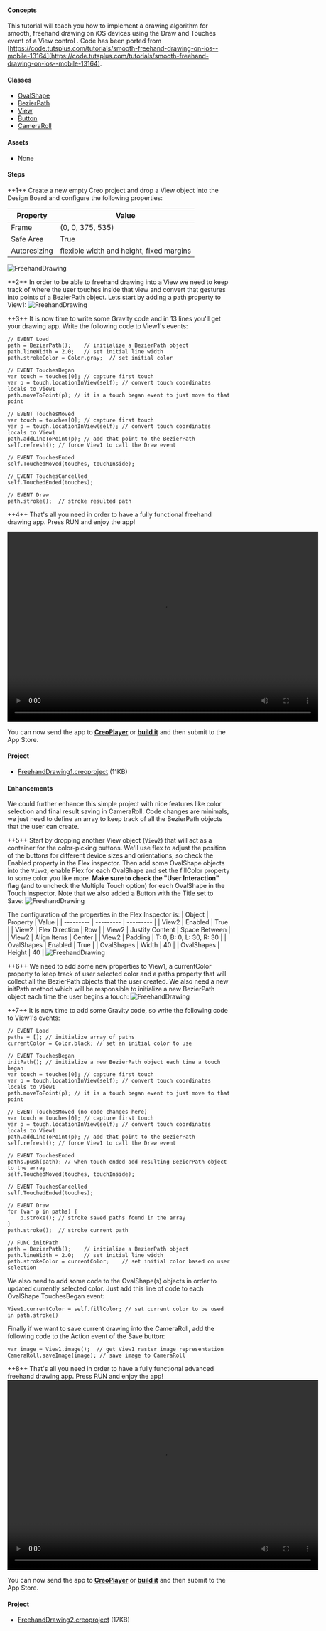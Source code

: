#### Concepts
This tutorial will teach you how to implement a drawing algorithm for smooth, freehand drawing on iOS devices using the Draw and Touches event of a View control . Code has been ported from [https://code.tutsplus.com/tutorials/smooth-freehand-drawing-on-ios--mobile-13164](https://code.tutsplus.com/tutorials/smooth-freehand-drawing-on-ios--mobile-13164).

#### Classes
* [OvalShape](../classes/OvalShape.md)
* [BezierPath](../classes/BezierPath.md)
* [View](../classes/View.md)
* [Button](../classes/Button.md)
* [CameraRoll](../classes/CameraRoll.md)

#### Assets
* None

#### Steps
++1++ Create a new empty Creo project and drop a View object into the Design Board and configure the following properties:

| Property | Value |
| --------- | --------- |
| Frame | (0, 0, 375, 535) |
| Safe Area | True |
| Autoresizing | flexible width and height, fixed margins |

![FreehandDrawing](../images/tutorials/freehand-drawing-2-1.png)

++2++ In order to be able to freehand drawing into a View we need to keep track of where the user touches inside that view and convert that gestures into points of a BezierPath object. Lets start by adding a path property to View1:
![FreehandDrawing](../images/tutorials/freehand-drawing-2-2.png)

++3++ It is now time to write some Gravity code and in 13 lines you'll get your drawing app. Write the following code to View1's events:
```
// EVENT Load
path = BezierPath();	// initialize a BezierPath object
path.lineWidth = 2.0;	// set initial line width
path.strokeColor = Color.gray;	// set initial color

// EVENT TouchesBegan
var touch = touches[0];	// capture first touch
var p = touch.locationInView(self); // convert touch coordinates locals to View1
path.moveToPoint(p); // it is a touch began event to just move to that point

// EVENT TouchesMoved
var touch = touches[0];	// capture first touch
var p = touch.locationInView(self);	// convert touch coordinates locals to View1
path.addLineToPoint(p);	// add that point to the BezierPath
self.refresh(); // force View1 to call the Draw event

// EVENT TouchesEnded
self.TouchedMoved(touches, touchInside);

// EVENT TouchesCancelled
self.TouchedEnded(touches);

// EVENT Draw
path.stroke();	// stroke resulted path
```

++4++ That's all you need in order to have a fully functional freehand drawing app. Press RUN and enjoy the app!

<video class="creovideo" width="700" height="427" autoplay loop controls>
<source src="../documentation/docs/images/tutorials/freehand-drawing-2-3.m4v" type="video/mp4">
</video>

You can now send the app to **[CreoPlayer](../creo/creoplayer.md)** or **[build it](../creo/build-your-app.md)** and then submit to the App Store.

#### Project
* [FreehandDrawing1.creoproject]({{github_raw_link}}/assets/FreehandDrawing1.zip) (11KB)


#### Enhancements
We could further enhance this simple project with nice features like color selection and final result saving in CameraRoll. Code changes are minimals, we just need to define an array to keep track of all the BezierPath objects that the user can create.

++5++ Start by dropping another View object (`View2`) that will act as a container for the color-picking buttons. We'll use flex to adjust the position of the buttons for different device sizes and orientations, so check the Enabled property in the Flex inspector.
Then add some OvalShape objects into the `View2`, enable Flex for each OvalShape and set the fillColor property to some color you like more. **Make sure to check the "User Interaction" flag** (and to uncheck the Multiple Touch option) for each OvalShape in the Touch Inspector.
Note that we also added a Button with the Title set to Save:
![FreehandDrawing](../images/tutorials/freehand-drawing-4.png)

The configuration of the properties in the Flex Inspector is:
| Object | Property | Value |
| --------- | --------- | --------- |
| View2 | Enabled | True |
| View2 | Flex Direction | Row |
| View2 | Justify Content | Space Between |
| View2 | Align Items | Center |
| View2 | Padding | T: 0, B: 0, L: 30, R: 30 |
| OvalShapes | Enabled | True |
| OvalShapes | Width | 40 |
| OvalShapes | Height | 40 |
![FreehandDrawing](../images/tutorials/freehand-drawing-4b.png)

++6++ We need to add some new properties to View1, a currentColor property to keep track of user selected color and a paths property that will collect all the BezierPath objects that the user created. We also need a new initPath method which will be responsible to initialize a new BezierPath object each time the user begins a touch:
![FreehandDrawing](../images/tutorials/freehand-drawing-5.png)

++7++ It is now time to add some Gravity code, so write the following code to View1's events:
```
// EVENT Load
paths = []; // initialize array of paths
currentColor = Color.black; // set an initial color to use

// EVENT TouchesBegan
initPath(); // initialize a new BezierPath object each time a touch began
var touch = touches[0];	// capture first touch
var p = touch.locationInView(self); // convert touch coordinates locals to View1
path.moveToPoint(p); // it is a touch began event to just move to that point

// EVENT TouchesMoved (no code changes here)
var touch = touches[0];	// capture first touch
var p = touch.locationInView(self);	// convert touch coordinates locals to View1
path.addLineToPoint(p);	// add that point to the BezierPath
self.refresh(); // force View1 to call the Draw event

// EVENT TouchesEnded
paths.push(path); // when touch ended add resulting BezierPath object to the array
self.TouchedMoved(touches, touchInside);

// EVENT TouchesCancelled
self.TouchedEnded(touches);

// EVENT Draw
for (var p in paths) {
	p.stroke(); // stroke saved paths found in the array
}
path.stroke();	// stroke current path

// FUNC initPath
path = BezierPath();	// initialize a BezierPath object
path.lineWidth = 2.0;	// set initial line width
path.strokeColor = currentColor;	// set initial color based on user selection
```

We also need to add some code to the OvalShape(s) objects in order to updated currently selected color. Just add this line of code to each OvalShape TouchesBegan event:
```
View1.currentColor = self.fillColor; // set current color to be used in path.stroke()
```

Finally if we want to save current drawing into the CameraRoll, add the following code to the Action event of the Save button:
```
var image = View1.image();	// get View1 raster image representation
CameraRoll.saveImage(image); // save image to CameraRoll
```

++8++ That's all you need in order to have a fully functional advanced freehand drawing app. Press RUN and enjoy the app!
<video class="creovideo" width="700" height="427" autoplay loop controls>
<source src="../documentation/docs/images/tutorials/freehand-drawing-2-6.m4v" type="video/mp4">
</video>

You can now send the app to **[CreoPlayer](../creo/creoplayer.md)** or **[build it](../creo/build-your-app.md)** and then submit to the App Store.

#### Project
* [FreehandDrawing2.creoproject]({{github_raw_link}}/assets/FreehandDrawing2.zip) (17KB)
